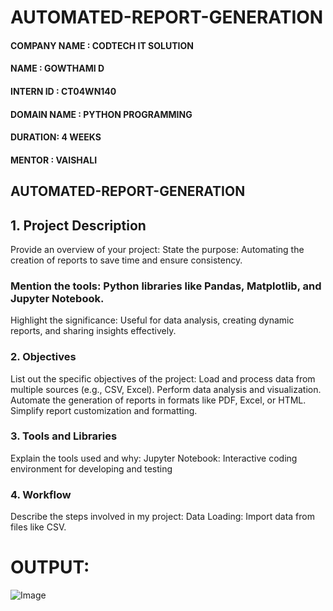 # AUTOMATED-REPORT-GENERATION
#### COMPANY NAME : CODTECH IT SOLUTION
#### NAME : GOWTHAMI D
#### INTERN ID : CT04WN140
#### DOMAIN NAME : PYTHON PROGRAMMING 
#### DURATION: 4 WEEKS 
#### MENTOR : VAISHALI
## AUTOMATED-REPORT-GENERATION
## 1. Project Description
Provide an overview of your project:
State the purpose: Automating the creation of reports to save time and ensure consistency.
### Mention the tools: Python libraries like Pandas, Matplotlib, and Jupyter Notebook.
Highlight the significance: Useful for data analysis, creating dynamic reports, and sharing insights effectively.

### 2. Objectives
List out the specific objectives of the project:
Load and process data from multiple sources (e.g., CSV, Excel).
Perform data analysis and visualization.
Automate the generation of reports in formats like PDF, Excel, or HTML.
Simplify report customization and formatting.

### 3. Tools and Libraries
Explain the tools used and why:
Jupyter Notebook: Interactive coding environment for developing and testing
### 4. Workflow
Describe the steps involved in my project:
Data Loading: Import data from files like CSV.

# OUTPUT:

![Image](https://github.com/user-attachments/assets/95be66dd-6411-47b9-af35-55ec8be126e5)

